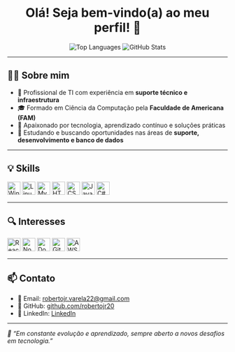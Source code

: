 <h1 align="center">Olá! Seja bem-vindo(a) ao meu perfil! 👋</h1>

<div align="center">
  <img src="https://github-readme-stats.vercel.app/api/top-langs/?username=SEU_USUARIO&layout=compact&langs_count=6&theme=tokyonight" alt="Top Languages">
  <img src="https://github-readme-stats.vercel.app/api?username=SEU_USUARIO&show_icons=true&theme=tokyonight&hide=contribs" alt="GitHub Stats">
</div>

---

## 🧑‍💻 Sobre mim

- 💼 Profissional de TI com experiência em **suporte técnico e infraestrutura**  
- 🎓 Formado em Ciência da Computação pela **Faculdade de Americana (FAM)**  
- 🧠 Apaixonado por tecnologia, aprendizado contínuo e soluções práticas  
- 🚀 Estudando e buscando oportunidades nas áreas de **suporte, desenvolvimento e banco de dados**

---

## 💡 Skills

<div>
  <img src="https://cdn.jsdelivr.net/gh/devicons/devicon/icons/windows8/windows8-original.svg" height="30" alt="Windows"/>
  <img src="https://cdn.jsdelivr.net/gh/devicons/devicon/icons/linux/linux-original.svg" height="30" alt="Linux"/>
  <img src="https://cdn.jsdelivr.net/gh/devicons/devicon/icons/mysql/mysql-original.svg" height="30" alt="MySQL"/>
  <img src="https://cdn.jsdelivr.net/gh/devicons/devicon/icons/html5/html5-original.svg" height="30" alt="HTML5"/>
  <img src="https://cdn.jsdelivr.net/gh/devicons/devicon/icons/css3/css3-original.svg" height="30" alt="CSS3"/>
  <img src="https://cdn.jsdelivr.net/gh/devicons/devicon/icons/javascript/javascript-original.svg" height="30" alt="JavaScript"/>
  <img src="https://cdn.jsdelivr.net/gh/devicons/devicon/icons/csharp/csharp-original.svg" height="30" alt="C#"/>
</div>

---

## 🔍 Interesses

<div>
  <img src="https://cdn.jsdelivr.net/gh/devicons/devicon/icons/react/react-original.svg" height="30" alt="React" />
  <img src="https://cdn.jsdelivr.net/gh/devicons/devicon/icons/nodejs/nodejs-original.svg" height="30" alt="Node.js"/>
  <img src="https://cdn.jsdelivr.net/gh/devicons/devicon/icons/docker/docker-original.svg" height="30" alt="Docker"/>
  <img src="https://cdn.jsdelivr.net/gh/devicons/devicon/icons/github/github-original.svg" height="30" alt="GitHub"/>
  <img src="https://cdn.jsdelivr.net/gh/devicons/devicon/icons/aws/aws-original.svg" height="30" alt="AWS"/>
</div>

---

## 📫 Contato

- 📧 Email: robertojr.varela22@gmail.com  
- 🐙 GitHub: [github.com/robertojr20](https://github.com/robertojr20)  
- 💼 LinkedIn: [LinkedIn](https://www.linkedin.com/in/SEU-LINKEDIN)

---

_💬 “Em constante evolução e aprendizado, sempre aberto a novos desafios em tecnologia.”_
